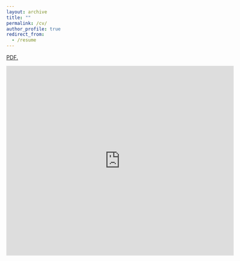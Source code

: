 ```yaml
---
layout: archive
title: ""
permalink: /cv/
author_profile: true
redirect_from:
  - /resume
---
```


<a href="felixstips.github.io/blob/master/files/cv.pdf" target="_blank">PDF.</a>

 <embed src="https://username.github.io/files/cv.pdf" type="application/pdf" width="600px" height="500px" />



